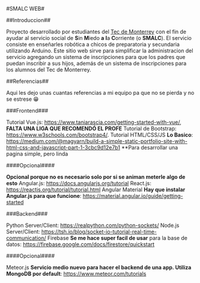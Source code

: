 #SMALC WEB#


##Introduccion##


Proyecto desarrollado por estudiantes del [Tec de Monterrey][tec] con el fin de ayudar al servicio social de **S**in **M**iedo **a** **l**a **C**orriente (o **SMALC**). El servicio consiste en enseñarles robótica a chicos de preparatoria y secundaria utilizando Arduino. Este sitio web sirve para simplificar la administracion del servicio agregando un sistema de inscripciones para que los padres que puedan inscribir a sus hijos, además de un sistema de inscripciones para los alumnos del Tec de Monterrey.


##Referencias##


Aqui les dejo unas cuantas referencias a mi equipo pa que no se pierda y no se estrese :grin:


###Frontend###

Tutorial Vue.js: https://www.taniarascia.com/getting-started-with-vue/, **FALTA UNA LIGA QUE RECOMENDÓ EL PROFE**
Tutorial de Bootstrap: https://www.w3schools.com/bootstrap4/.
Tutorial HTML/CSS/JS **Lo Basico**: https://medium.com/@magyarn/build-a-simple-static-portfolio-site-with-html-css-and-javascript-part-1-3cbc9d12e7b1 **Para desarrollar una pagina simple, pero linda

####Opcional####

**Opcional porque no es necesario solo por si se animan meterle algo de esto**
Angular.js: https://docs.angularjs.org/tutorial
React.js: https://reactjs.org/tutorial/tutorial.html
Angular Material **Hay que instalar Angular.js para que funcione**: https://material.angular.io/guide/getting-started


###Backend###


Python Server/Client: https://realpython.com/python-sockets/
Node.js Server/Client: https://tsh.io/blog/socket-io-tutorial-real-time-communication/
Firebase **Se me hace super facil de usar** para la base de datos: https://firebase.google.com/docs/firestore/quickstart


####Opcional####


Meteor.js **Servicio medio nuevo para hacer el backend de una app. Utiliza MongoDB por default**: https://www.meteor.com/tutorials



[tec]: https://tec.mx/es "Liga para la pagina Oficial del Tec de Monterrey"
